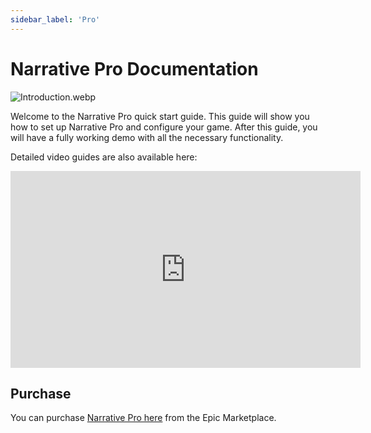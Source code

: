 ```yaml
---
sidebar_label: 'Pro'
---
```


# Narrative Pro Documentation

![Introduction.webp](/img/pro/introduction.webp)

Welcome to the Narrative Pro quick start guide. This guide will show you how to set up Narrative Pro and configure your game. After this guide, you will have a fully working demo with all the necessary functionality.

Detailed video guides are also available here:

<iframe width="560" height="315" src="https://www.youtube.com/embed/KCAqvnYe7_Y?si=hHmHWT-06wLNO5YO" title="YouTube video player" frameborder="0" allow="accelerometer; autoplay; clipboard-write; encrypted-media; gyroscope; picture-in-picture; web-share" referrerpolicy="strict-origin-when-cross-origin" allowfullscreen></iframe>

## Purchase

You can purchase [Narrative Pro here](https://www.unrealengine.com/marketplace/en-US/product/narrative-pro-complete-game-framework) from the Epic Marketplace.